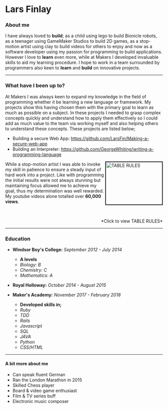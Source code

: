 # Lars Finlay

### About me
I have always loved to **build**; as a child using lego to build Bionicle robots, as a teenager using GameMaker Studios to build 2D games, as a stop-motion artist using clay to build videos for others to enjoy and now as a software developer using my passion for programming to build applications. However I love to **learn** even more, while at Makers I developed invaluable skills to aid my learning procedure. I hope to work in a team surrounded by programmers also keen to **learn** and **build** on innovative projects.

---

### What have I been up to?
At Makers I was always keen to expand my knowledge in the field of programming whether it be learning a new language or framework. My projects show this having chosen them with the primary goal to learn as much as possible on a subject. In these projects I needed to grasp complex concepts quickly and understand how to apply them effectively so I could add as much value to the team via working myself and also helping others to understand these concepts. These projects are listed below;

- Building a secure Web App: https://github.com/LarsFin/Making-a-secure-web-app
- Building an Interpreter: https://github.com/GeorgeWhiting/writing-a-programming-language

<a href="https://www.youtube.com/watch?v=kRWGwOxLOaM"
target="blank">
  <img align="right" src="http://img.youtube.com/vi/kRWGwOxLOaM/0.jpg"
  alt="TABLE RULES" width="180" height="135" border="2">
<a/>

While a stop-motion artist I was able to invoke my skill in patience to ensure a steady input of hard work into a project. Like with programming the initial results were not always stunning but maintaining focus allowed me to achieve my goal, thus my determination was well rewarded. My youtube videos alone totalled over **60,000 views**.

</br>

<p align="right">
  *Click to view TABLE RULES*
</p>

---

### Education
- **Windsor Boy's College:** *September 2012 - July 2014*

  - **A levels**
  - *Biology: B*
  - *Chemistry: C*
  - *Mathematics: A*


- **Royal Holloway:** *October 2014 - August 2015*

- **Maker's Academy:** *November 2017 - February 2018*
  - **Developed skills in;**
  - *Ruby*
  - *TDD*
  - *Rails*
  - *Javascript*
  - *SQL*
  - *JAVA*
  - *Python*
  - *CSS/HTML*

---

#### A bit more about me

- Can speak fluent German
- Ran the London Marathon in 2015
- Skilled Chess player
- Board & video game enthusiast
- Film & TV series buff
- Electronic music composer
